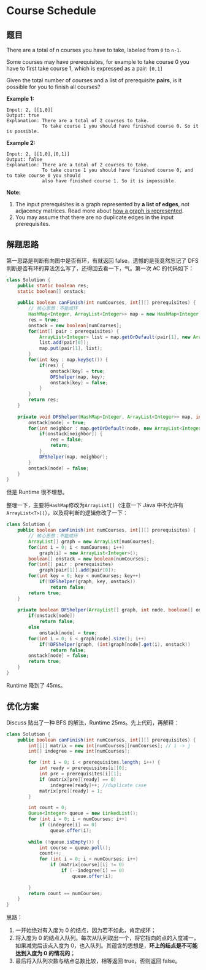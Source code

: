 # Course Schedule

## 题目

There are a total of n courses you have to take, labeled from `0` to `n-1`.

Some courses may have prerequisites, for example to take course 0 you have to first take course 1, which is expressed as a pair: `[0,1]`

Given the total number of courses and a list of prerequisite **pairs**, is it possible for you to finish all courses?

**Example 1:**

```
Input: 2, [[1,0]] 
Output: true
Explanation: There are a total of 2 courses to take. 
             To take course 1 you should have finished course 0. So it is possible.
```

**Example 2:**

```
Input: 2, [[1,0],[0,1]]
Output: false
Explanation: There are a total of 2 courses to take. 
             To take course 1 you should have finished course 0, and to take course 0 you should
             also have finished course 1. So it is impossible.
```

**Note:**

1. The input prerequisites is a graph represented by **a list of edges**, not adjacency matrices. Read more about [how a graph is represented](https://www.khanacademy.org/computing/computer-science/algorithms/graph-representation/a/representing-graphs).
2. You may assume that there are no duplicate edges in the input prerequisites.

## 解题思路

第一思路是判断有向图中是否有环，有就返回 false。遗憾的是我竟然忘记了 DFS 判断是否有环的算法怎么写了，还得回去看一下，气。第一次 AC 的代码如下：

```java
class Solution {
    public static boolean res;
    static boolean[] onstack;
    
    public boolean canFinish(int numCourses, int[][] prerequisites) {
        // 核心思想：不能成环
        HashMap<Integer, ArrayList<Integer>> map = new HashMap<Integer, ArrayList<Integer>>();
        res = true;
        onstack = new boolean[numCourses];
        for(int[] pair : prerequisites) {
            ArrayList<Integer> list = map.getOrDefault(pair[1], new ArrayList<Integer>());
            list.add(pair[0]);
            map.put(pair[1], list);
        }
        for(int key : map.keySet()) {
            if(res) {
                onstack[key] = true;
                DFShelper(map, key);
                onstack[key] = false;
            }
        }
        return res;
    }
    
    private void DFShelper(HashMap<Integer, ArrayList<Integer>> map, int node) {
        onstack[node] = true;
        for(int neighbor : map.getOrDefault(node, new ArrayList<Integer>())) {
            if(onstack[neighbor]) {
                res = false;
                return;
            }
            DFShelper(map, neighbor);
        }
        onstack[node] = false;
    }
}
```

但是 Runtime 很不理想。

整理一下，主要将`HashMap`修改为`ArrayList[]`（注意一下 Java 中不允许有`ArrayList<T>[]`），以及将判断的逻辑修改了一下：

```java
class Solution {
    public boolean canFinish(int numCourses, int[][] prerequisites) {
        // 核心思想：不能成环
        ArrayList[] graph = new ArrayList[numCourses];
        for(int i = 0; i < numCourses; i++)
            graph[i] = new ArrayList<Integer>();
        boolean[] onstack = new boolean[numCourses];
        for(int[] pair : prerequisites) 
            graph[pair[1]].add(pair[0]);
        for(int key = 0; key < numCourses; key++)
            if(!DFShelper(graph, key, onstack))
                return false;
        return true;
    }
    
    private boolean DFShelper(ArrayList[] graph, int node, boolean[] onstack) {
        if(onstack[node])
            return false;
        else
            onstack[node] = true;
        for(int i = 0; i < graph[node].size(); i++)
            if(!DFShelper(graph, (int)graph[node].get(i), onstack))
                return false;
        onstack[node] = false;
        return true;
    }
}
```

Runtime 降到了 45ms。

## 优化方案

Discuss 贴出了一种 BFS 的解法，Runtime 25ms。先上代码，再解释：

```java
class Solution {
    public boolean canFinish(int numCourses, int[][] prerequisites) {
        int[][] matrix = new int[numCourses][numCourses]; // i -> j
        int[] indegree = new int[numCourses];

        for (int i = 0; i < prerequisites.length; i++) {
            int ready = prerequisites[i][0];
            int pre = prerequisites[i][1];
            if (matrix[pre][ready] == 0)
                indegree[ready]++; //duplicate case
            matrix[pre][ready] = 1;
        }

        int count = 0;
        Queue<Integer> queue = new LinkedList();
        for (int i = 0; i < numCourses; i++) 
            if (indegree[i] == 0) 
                queue.offer(i);
        
        while (!queue.isEmpty()) {
            int course = queue.poll();
            count++;
            for (int i = 0; i < numCourses; i++) 
                if (matrix[course][i] != 0) 
                    if (--indegree[i] == 0)
                        queue.offer(i);
            
        }
        return count == numCourses;
    }
}
```

思路：

1. 一开始绝对有入度为 0 的结点，因为若不如此，肯定成环；
2. 将入度为 0 的结点入队列。每次从队列取出一个，将它指向的点的入度减一，如果减完后该点入度为 0，也入队列。其蕴含的思想是，**环上的结点是不可能达到入度为 0 的情况的**；
3. 最后将入队列次数与结点总数比较，相等返回 true，否则返回 false。

